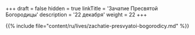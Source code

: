 +++
draft = false
hidden = true
linkTitle = 'Зачатие Пресвятой Богородицы'
description = '22 декабря'
weight = 22
+++

{{% include file="content/ru/lives/zachatie-presvyatoi-bogorodicy.md" %}}
